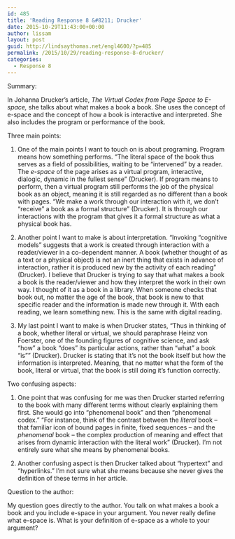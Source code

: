 ```yaml
---
id: 485
title: 'Reading Response 8 &#8211; Drucker'
date: 2015-10-29T11:43:00+00:00
author: lissam
layout: post
guid: http://lindsaythomas.net/engl4600/?p=485
permalink: /2015/10/29/reading-response-8-drucker/
categories:
  - Response 8
---
```

Summary:

In Johanna Drucker’s article, _The Virtual Codex from Page Space to E-space,_ she talks about what makes a book a book. She uses the concept of e-space and the concept of how a book is interactive and interpreted. She also includes the program or performance of the book.

Three main points:

  1. One of the main points I want to touch on is about programing. Program means how something performs. “The literal space of the book thus serves as a field of possibilities, waiting to be &#8220;intervened&#8221; by a reader. The _e-space_ of the page arises as a virtual program, interactive, dialogic, dynamic in the fullest sense” (Drucker). If program means to perform, then a virtual program still performs the job of the physical book as an object, meaning it is still regarded as no different than a book with pages. “We make a work through our interaction with it, we don&#8217;t &#8220;receive&#8221; a book as a formal structure” (Drucker). It is through our interactions with the program that gives it a formal structure as what a physical book has.

<ol start="2">
  <li>
    Another point I want to make is about interpretation. “Invoking &#8220;cognitive models&#8221; suggests that a work is created through interaction with a reader/viewer in a co-dependent manner. A book (whether thought of as a text or a physical object) is not an inert thing that exists in advance of interaction, rather it is produced new by the activity of each reading” (Drucker). I believe that Drucker is trying to say that what makes a book a book is the reader/viewer and how they interpret the work in their own way. I thought of it as a book in a library. When someone checks that book out, no matter the age of the book, that book is new to that specific reader and the information is made new through it. With each reading, we learn something new. This is the same with digital reading.
  </li>
</ol>

<ol start="3">
  <li>
    My last point I want to make is when Drucker states, “Thus in thinking of a book, whether literal or virtual, we should paraphrase Heinz von Foerster, one of the founding figures of cognitive science, and ask &#8220;how&#8221; a book &#8220;does&#8221; its particular actions, rather than &#8220;what&#8221; a book &#8220;is&#8221;” (Drucker). Drucker is stating that it’s not the book itself but how the information is interpreted. Meaning, that no matter what the form of the book, literal or virtual, that the book is still doing it’s function correctly.
  </li>
</ol>

Two confusing aspects:

  1. One point that was confusing for me was then Drucker started referring to the book with many different terms without clearly explaining them first. She would go into “phenomenal book” and then “phenomenal codex.” “For instance, think of the contrast between the _literal_ book – that familiar icon of bound pages in finite, fixed sequences – and the _phenomenal_ book – the complex production of meaning and effect that arises from dynamic interaction with the literal work” (Drucker). I’m not entirely sure what she means by phenomenal books.

<ol start="2">
  <li>
    Another confusing aspect is then Drucker talked about “hypertext” and “hyperlinks.” I’m not sure what she means because she never gives the definition of these terms in her article.
  </li>
</ol>

Question to the author:

My question goes directly to the author. You talk on what makes a book a book and you include e-space in your argument. You never really define what e-space is. What is your definition of e-space as a whole to your argument?